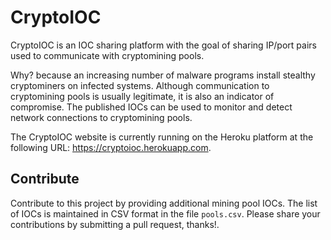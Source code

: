 # CryptoIOC

CryptoIOC is an IOC sharing platform with the goal of sharing IP/port pairs used to communicate with cryptomining pools.

Why? because an increasing number of malware programs install stealthy cryptominers on infected systems. Although
communication to cryptomining pools is usually legitimate, it is also an indicator of compromise. The published IOCs can
be used to monitor and detect network connections to cryptomining pools.

The CryptoIOC website is currently running on the Heroku platform at the following URL: https://cryptoioc.herokuapp.com.


## Contribute

Contribute to this project by providing additional mining pool IOCs. The list of IOCs is maintained in CSV format in the
file `pools.csv`. Please share your contributions by submitting a pull request, thanks!.
